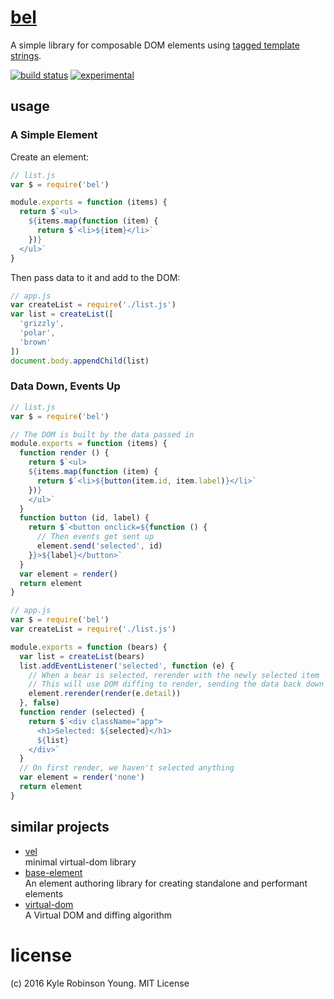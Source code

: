 # [bel](https://en.wikipedia.org/wiki/Bel_(mythology))

A simple library for composable DOM elements using [tagged template strings](https://developer.mozilla.org/en-US/docs/Web/JavaScript/Reference/Template_literals).

[![build status](https://secure.travis-ci.org/shama/bel.svg)](https://travis-ci.org/shama/bel)
[![experimental](http://hughsk.github.io/stability-badges/dist/experimental.svg)](http://github.com/hughsk/stability-badges)

## usage

### A Simple Element

Create an element:

```js
// list.js
var $ = require('bel')

module.exports = function (items) {
  return $`<ul>
    ${items.map(function (item) {
      return $`<li>${item}</li>`
    })}
  </ul>`
}
```

Then pass data to it and add to the DOM:

```js
// app.js
var createList = require('./list.js')
var list = createList([
  'grizzly',
  'polar',
  'brown'
])
document.body.appendChild(list)
```

### Data Down, Events Up

```js
// list.js
var $ = require('bel')

// The DOM is built by the data passed in
module.exports = function (items) {
  function render () {
    return $`<ul>
    ${items.map(function (item) {
      return $`<li>${button(item.id, item.label)}</li>`
    })}
    </ul>`
  }
  function button (id, label) {
    return $`<button onclick=${function () {
      // Then events get sent up
      element.send('selected', id)
    }}>${label}</button>`
  }
  var element = render()
  return element
}
```

```js
// app.js
var $ = require('bel')
var createList = require('./list.js')

module.exports = function (bears) {
  var list = createList(bears)
  list.addEventListener('selected', function (e) {
    // When a bear is selected, rerender with the newly selected item
    // This will use DOM diffing to render, sending the data back down again
    element.rerender(render(e.detail))
  }, false)
  function render (selected) {
    return $`<div className="app">
      <h1>Selected: ${selected}</h1>
      ${list}
    </div>`
  }
  // On first render, we haven't selected anything
  var element = render('none')
  return element
}
```

## similar projects

* [vel](https://github.com/yoshuawuyts/vel)  
  minimal virtual-dom library
* [base-element](https://github.com/shama/base-element)  
  An element authoring library for creating standalone and performant elements
* [virtual-dom](https://github.com/Matt-Esch/virtual-dom)  
  A Virtual DOM and diffing algorithm

# license
(c) 2016 Kyle Robinson Young. MIT License
